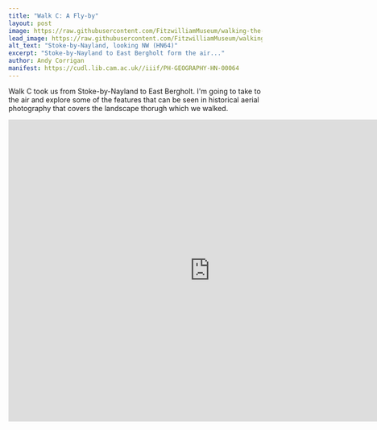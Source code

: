 ```yaml
---
title: "Walk C: A Fly-by"
layout: post
image: https://raw.githubusercontent.com/FitzwilliamMuseum/walking-the-landscape-fitz-cdh/main/images/posts/PH-GEOGRAPHY-HN-00064-000-00001_postcrop-preview.jpg
lead_image: https://raw.githubusercontent.com/FitzwilliamMuseum/walking-the-landscape-fitz-cdh/main/images/posts/PH-GEOGRAPHY-HN-00064-000-00001_postcrop.jpg
alt_text: "Stoke-by-Nayland, looking NW (HN64)"
excerpt: "Stoke-by-Nayland to East Bergholt form the air..."
author: Andy Corrigan
manifest: https://cudl.lib.cam.ac.uk//iiif/PH-GEOGRAPHY-HN-00064
---
```


Walk C took us from Stoke-by-Nayland to East Bergholt. I'm going to take to the air and explore some of the features that can be seen in historical aerial photography that covers the landscape thorugh which we walked.

<iframe src="https://exhibit.cdh.cam.ac.uk/exhibits/1Uh7MVgyhDy6uWoFuCZG?embedded=true" width="800" height="600" allowfullscreen allow="autoplay" frameborder="0"></iframe>
